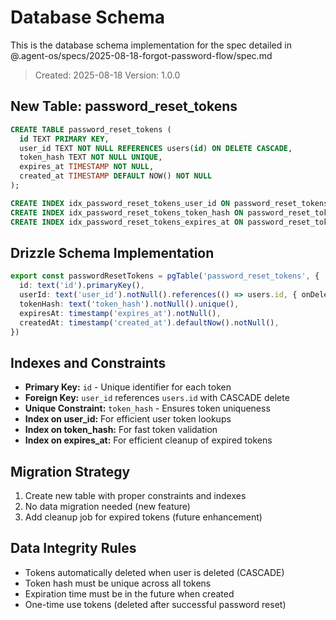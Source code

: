 # Database Schema

This is the database schema implementation for the spec detailed in @.agent-os/specs/2025-08-18-forgot-password-flow/spec.md

> Created: 2025-08-18
> Version: 1.0.0

## New Table: password_reset_tokens

```sql
CREATE TABLE password_reset_tokens (
  id TEXT PRIMARY KEY,
  user_id TEXT NOT NULL REFERENCES users(id) ON DELETE CASCADE,
  token_hash TEXT NOT NULL UNIQUE,
  expires_at TIMESTAMP NOT NULL,
  created_at TIMESTAMP DEFAULT NOW() NOT NULL
);

CREATE INDEX idx_password_reset_tokens_user_id ON password_reset_tokens(user_id);
CREATE INDEX idx_password_reset_tokens_token_hash ON password_reset_tokens(token_hash);
CREATE INDEX idx_password_reset_tokens_expires_at ON password_reset_tokens(expires_at);
```

## Drizzle Schema Implementation

```typescript
export const passwordResetTokens = pgTable('password_reset_tokens', {
  id: text('id').primaryKey(),
  userId: text('user_id').notNull().references(() => users.id, { onDelete: 'cascade' }),
  tokenHash: text('token_hash').notNull().unique(),
  expiresAt: timestamp('expires_at').notNull(),
  createdAt: timestamp('created_at').defaultNow().notNull(),
})
```

## Indexes and Constraints

- **Primary Key:** `id` - Unique identifier for each token
- **Foreign Key:** `user_id` references `users.id` with CASCADE delete
- **Unique Constraint:** `token_hash` - Ensures token uniqueness
- **Index on user_id:** For efficient user token lookups
- **Index on token_hash:** For fast token validation
- **Index on expires_at:** For efficient cleanup of expired tokens

## Migration Strategy

1. Create new table with proper constraints and indexes
2. No data migration needed (new feature)
3. Add cleanup job for expired tokens (future enhancement)

## Data Integrity Rules

- Tokens automatically deleted when user is deleted (CASCADE)
- Token hash must be unique across all tokens
- Expiration time must be in the future when created
- One-time use tokens (deleted after successful password reset)